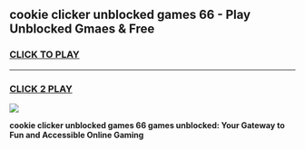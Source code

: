 
## cookie clicker unblocked games 66 - Play Unblocked Gmaes & Free
<h3>
<a href="https://news.freeplayer.one?title=cookie_clicker_unblocked_games_66&ref=23F">CLICK TO PLAY</a></h3>
<hr>

<h3>
<a href="https://news.freeplayer.one?title=cookie_clicker_unblocked_games_66&ref=23F">CLICK 2 PLAY</a>
  
</h3>

<a href="https://news.freeplayer.one?title=cookie_clicker_unblocked_games_66&ref=23F/"><img src="https://clearcache.store/games.png"></a>


**cookie clicker unblocked games 66 games unblocked: Your Gateway to Fun and Accessible Online Gaming**
